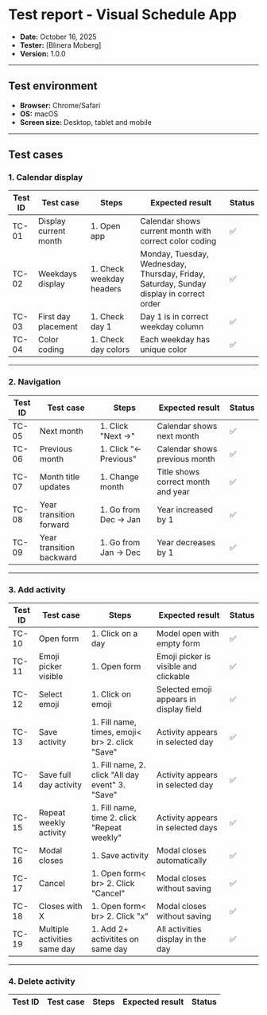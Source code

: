 # Test report - Visual Schedule App

* **Date:** October 16, 2025
* **Tester:** [Blinera Moberg]
* **Version:** 1.0.0

---

## Test environment
* **Browser:** Chrome/Safari
* **OS:** macOS
* **Screen size:** Desktop, tablet and mobile

---

## Test cases

### 1. Calendar display
| Test ID | Test case | Steps | Expected result | Status |
|---------|-----------|-------|-----------------|--------|
| TC-01 | Display current month | 1. Open app | Calendar shows current month with correct color coding | ✅ |
| TC-02 | Weekdays display | 1. Check weekday headers | Monday, Tuesday, Wednesday, Thursday, Friday, Saturday, Sunday display in correct order | ✅ |
|TC-03 | First day placement | 1. Check day 1 | Day 1 is in correct weekday column | ✅ |
| TC-04 | Color coding | 1. Check day colors | Each weekday has unique color | ✅ |

---

### 2. Navigation

| Test ID | Test case | Steps | Expected result | Status |
|---------|-----------|-------|-----------------|--------|
| TC-05 | Next month | 1. Click "Next →" | Calendar shows next month | ✅ |
| TC-06 | Previous month | 1. Click "← Previous" | Calendar shows previous month | ✅ |
| TC-07 | Month title updates | 1. Change month | Title shows correct month and year | ✅ |
| TC-08 | Year transition forward | 1. Go from Dec → Jan | Year increased by 1 | ✅ |
| TC-09 | Year transition backward | 1. Go from Jan → Dec | Year decreases by 1 | ✅ |

---

### 3. Add activity

| Test ID | Test case | Steps | Expected result | Status |
|---------|-----------|-------|-----------------|--------|
| TC-10 | Open form | 1. Click on a day | Model open with empty form | ✅ |
| TC-11 | Emoji picker visible | 1. Open form | Emoji picker is visible and clickable | ✅ |
| TC-12 | Select emoji | 1. Click on emoji | Selected emoji appears in display field | ✅ |
| TC-13 | Save activity | 1. Fill name, times, emoji< br> 2. click "Save" |  Activity appears in selected day | ✅ |
| TC-14 | Save full day activity | 1. Fill name, 2. click "All day event" 3. "Save" | Activity appears in selected day | ✅ |
| TC-15 | Repeat weekly activity | 1. Fill name, time 2. click "Repeat weekly" | Activity appears in selected days | ✅ |
| TC-16 | Modal closes | 1. Save activity | Modal closes automatically | ✅ |
| TC- 17 | Cancel | 1. Open form< br> 2. Click "Cancel" | Modal closes without saving | ✅ |
| TC-18 | Closes with X | 1. Open form< br> 2. Click "x" | Modal closes without saving | ✅ |
| TC-19 | Multiple activities same day | 1. Add 2+ activitites on same day | All activities display in the day | ✅ |

---

### 4. Delete activity

| Test ID | Test case | Steps | Expected result | Status |
|---------|-----------|-------|-----------------|--------|